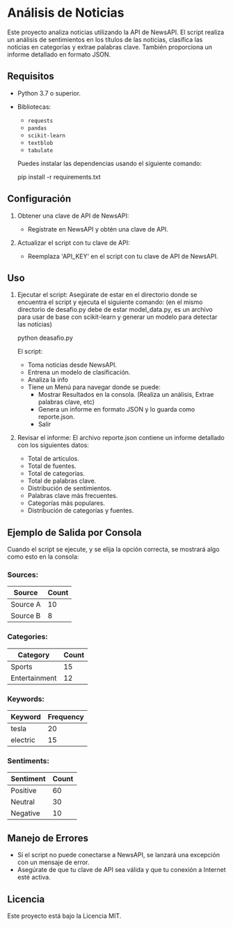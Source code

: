 # Análisis de Noticias

Este proyecto analiza noticias utilizando la API de NewsAPI. El script realiza un análisis de sentimientos en los títulos de las noticias, clasifica las noticias en categorías y extrae palabras clave. También proporciona un informe detallado en formato JSON.

## Requisitos

- Python 3.7 o superior.
- Bibliotecas:
  - `requests`
  - `pandas`
  - `scikit-learn`
  - `textblob`
  - `tabulate`

  Puedes instalar las dependencias usando el siguiente comando:

  pip install -r requirements.txt

## Configuración

1. Obtener una clave de API de NewsAPI:
   - Regístrate en NewsAPI y obtén una clave de API.

2. Actualizar el script con tu clave de API:
   - Reemplaza 'API_KEY' en el script con tu clave de API de NewsAPI.

## Uso

1. Ejecutar el script:
   Asegúrate de estar en el directorio donde se encuentra el script y ejecuta el siguiente comando:
   (en el mismo directorio de desafio.py debe de estar model_data.py, es un archivo para usar de base con scikit-learn y generar un modelo para detectar las noticias)

   python deasafio.py



   El script:

   - Toma noticias desde NewsAPI.
   - Entrena un modelo de clasificación.
   - Analiza la info
   - Tiene un Menú para navegar donde se puede:
      - Mostrar Resultados en la consola. (Realiza un análisis, Extrae palabras clave, etc)
      - Genera un informe en formato JSON y lo guarda como reporte.json.
      - Salir
    

2. Revisar el informe:
   El archivo reporte.json contiene un informe detallado con los siguientes datos:
   - Total de artículos.
   - Total de fuentes.
   - Total de categorías.
   - Total de palabras clave.
   - Distribución de sentimientos.
   - Palabras clave más frecuentes.
   - Categorías más populares.
   - Distribución de categorías y fuentes.


## Ejemplo de Salida por Consola

Cuando el script se ejecute, y se elija la opción correcta, se mostrará algo como esto en la consola:
### Sources:

| Source   | Count |
|----------|-------|
| Source A | 10    |
| Source B | 8     |

### Categories:

| Category      | Count |
|---------------|-------|
| Sports        | 15    |
| Entertainment | 12    |

### Keywords:

| Keyword   | Frequency |
|-----------|-----------|
| tesla     | 20        |
| electric  | 15        |

### Sentiments:

| Sentiment  | Count |
|------------|-------|
| Positive   | 60    |
| Neutral    | 30    |
| Negative   | 10    |

## Manejo de Errores

- Si el script no puede conectarse a NewsAPI, se lanzará una excepción con un mensaje de error.
- Asegúrate de que tu clave de API sea válida y que tu conexión a Internet esté activa.


## Licencia

Este proyecto está bajo la Licencia MIT.


